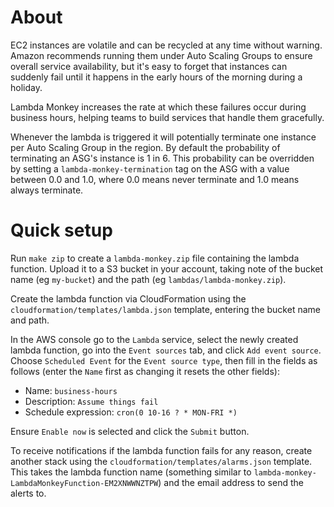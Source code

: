 # About

EC2 instances are volatile and can be recycled at any time without warning.
Amazon recommends running them under Auto Scaling Groups to ensure overall
service availability, but it's easy to forget that instances can suddenly fail
until it happens in the early hours of the morning during a holiday.

Lambda Monkey increases the rate at which these failures occur during business
hours, helping teams to build services that handle them gracefully.

Whenever the lambda is triggered it will potentially terminate one instance per
Auto Scaling Group in the region.  By default the probability of terminating an
ASG's instance is 1 in 6.  This probability can be overridden by setting a
`lambda-monkey-termination` tag on the ASG with a value between 0.0 and 1.0,
where 0.0 means never terminate and 1.0 means always terminate.


# Quick setup

Run `make zip` to create a `lambda-monkey.zip` file containing the lambda
function.  Upload it to a S3 bucket in your account, taking note of the bucket
name (eg `my-bucket`) and the path (eg `lambdas/lambda-monkey.zip`).

Create the lambda function via CloudFormation using the
`cloudformation/templates/lambda.json` template, entering the bucket name and
path.

In the AWS console go to the `Lambda` service, select the newly created lambda
function, go into the `Event sources` tab, and click `Add event source`.
Choose `Scheduled Event` for the `Event source type`, then fill in the fields
as follows (enter the `Name` first as changing it resets the other fields):
* Name: `business-hours`
* Description: `Assume things fail`
* Schedule expression: `cron(0 10-16 ? * MON-FRI *)`

Ensure `Enable now` is selected and click the `Submit` button.

To receive notifications if the lambda function fails for any reason, create
another stack using the `cloudformation/templates/alarms.json` template.  This
takes the lambda function name (something similar to
`lambda-monkey-LambdaMonkeyFunction-EM2XNWWNZTPW`) and the email address to
send the alerts to.
